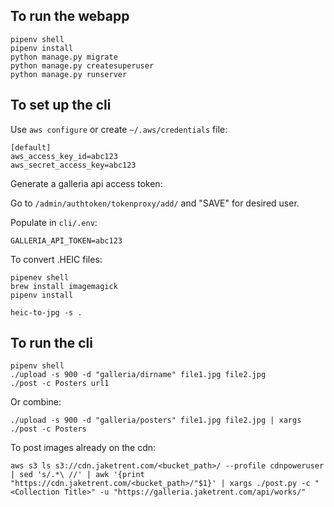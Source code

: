 ## To run the webapp

```
pipenv shell
pipenv install
python manage.py migrate
python manage.py createsuperuser
python manage.py runserver
```

## To set up the cli

Use `aws configure` or create `~/.aws/credentials` file:

```
[default]
aws_access_key_id=abc123
aws_secret_access_key=abc123
```

Generate a galleria api access token:

Go to `/admin/authtoken/tokenproxy/add/` and "SAVE" for desired user.

Populate in `cli/.env`:

```
GALLERIA_API_TOKEN=abc123
```

To convert .HEIC files:

```
pipenev shell
brew install imagemagick
pipenv install

heic-to-jpg -s .
```

## To run the cli

```
pipenv shell
./upload -s 900 -d "galleria/dirname" file1.jpg file2.jpg
./post -c Posters url1
```

Or combine:

```
./upload -s 900 -d "galleria/posters" file1.jpg file2.jpg | xargs ./post -c Posters
```

To post images already on the cdn:

```
aws s3 ls s3://cdn.jaketrent.com/<bucket_path>/ --profile cdnpoweruser | sed 's/.*\ //' | awk '{print "https://cdn.jaketrent.com/<bucket_path>/"$1}' | xargs ./post.py -c "<Collection Title>" -u "https://galleria.jaketrent.com/api/works/"
```

